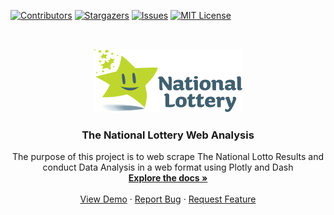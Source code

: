 [![Contributors][contributors-shield]][contributors-url]
[![Stargazers][stars-shield]][stars-url]
[![Issues][issues-shield]][issues-url]
[![MIT License][license-shield]][license-url]

<!-- PROJECT LOGO -->
<br />
<p align="center">
  <a href="https://www.lottery.ie/header-footer/_jcr_content/root/header/megamenu/logo.coreimg.png/1618127039813/megamenu-logo.png">
    <img src="images/logo.png" alt="Logo">
  </a>

  <h3 align="center">The National Lottery Web Analysis</h3>

  <p align="center">
    The purpose of this project is to web scrape The National Lotto Results and conduct Data Analysis in a web format using Plotly and Dash
    <br />
    <a href="https://github.com/othneildrew/Best-README-Template"><strong>Explore the docs »</strong></a>
    <br />
    <br />
    <a href="https://github.com/Zaradin/Euromillions_Irish_Lotto_Web_Analysis">View Demo</a>
    ·
    <a href="https://github.com/Zaradin/Euromillions_Irish_Lotto_Web_Analysis/issues">Report Bug</a>
    ·
    <a href="https://github.com/Zaradin/Euromillions_Irish_Lotto_Web_Analysis/issues">Request Feature</a>
  </p>
</p>


<!-- MARKDOWN LINKS & IMAGES -->

[contributors-shield]: https://img.shields.io/github/contributors/Zaradin/Euromillions_Irish_Lotto_Web_Analysis.svg?style=for-the-badge
[contributors-url]: https://github.com/Zaradin/Euromillions_Irish_Lotto_Web_Analysis/graphs/contributors
[forks-shield]: https://img.shields.io/github/forks/Zaradin/Euromillions_Irish_Lotto_Web_Analysis.svg?style=for-the-badge
[stars-shield]: https://img.shields.io/github/stars/Zaradin/Euromillions_Irish_Lotto_Web_Analysis.svg?style=for-the-badge
[stars-url]: https://github.com/Zaradin/Euromillions_Irish_Lotto_Web_Analysis/stargazers
[issues-shield]: https://img.shields.io/github/issues/Zaradin/Euromillions_Irish_Lotto_Web_Analysis.svg?style=for-the-badge
[issues-url]: https://github.com/Zaradin/Euromillions_Irish_Lotto_Web_Analysis/issues
[license-shield]: https://img.shields.io/github/license/Zaradin/Euromillions_Irish_Lotto_Web_Analysis.svg?style=for-the-badge
[license-url]: https://github.com/Zaradin/Euromillions_Irish_Lotto_Web_Analysis/blob/master/LICENSE.txt

[product-screenshot]: images/screenshot.png